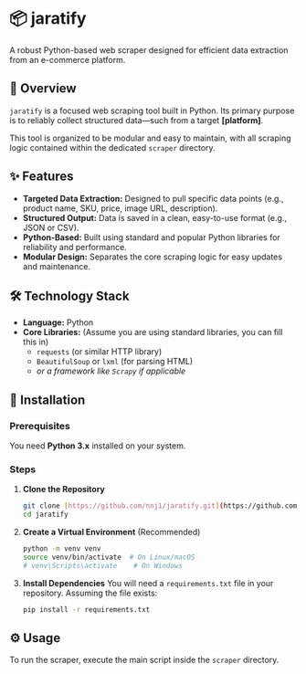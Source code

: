 # 📦 jaratify

A robust Python-based web scraper designed for efficient data extraction from an e-commerce platform.

## 🌟 Overview

`jaratify` is a focused web scraping tool built in Python. Its primary purpose is to reliably collect structured data—such from a target **[platform]**.

This tool is organized to be modular and easy to maintain, with all scraping logic contained within the dedicated `scraper` directory.

## ✨ Features

* **Targeted Data Extraction:** Designed to pull specific data points (e.g., product name, SKU, price, image URL, description).
* **Structured Output:** Data is saved in a clean, easy-to-use format (e.g., JSON or CSV).
* **Python-Based:** Built using standard and popular Python libraries for reliability and performance.
* **Modular Design:** Separates the core scraping logic for easy updates and maintenance.

## 🛠️ Technology Stack

* **Language:** Python
* **Core Libraries:** (Assume you are using standard libraries, you can fill this in)
    * `requests` (or similar HTTP library)
    * `BeautifulSoup` or `lxml` (for parsing HTML)
    * *or a framework like `Scrapy` if applicable*

## 🚀 Installation

### Prerequisites

You need **Python 3.x** installed on your system.

### Steps

1.  **Clone the Repository**
    ```bash
    git clone [https://github.com/nnj1/jaratify.git](https://github.com/nnj1/jaratify.git)
    cd jaratify
    ```

2.  **Create a Virtual Environment** (Recommended)
    ```bash
    python -m venv venv
    source venv/bin/activate  # On Linux/macOS
    # venv\Scripts\activate    # On Windows
    ```

3.  **Install Dependencies**
    You will need a `requirements.txt` file in your repository. Assuming the file exists:
    ```bash
    pip install -r requirements.txt
    ```

## ⚙️ Usage

To run the scraper, execute the main script inside the `scraper` directory.

